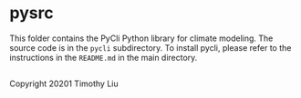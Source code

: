 # pysrc

This folder contains the PyCli Python library for climate modeling. The 
source code is in the `pycli` subdirectory. To install pycli, please refer
to the instructions in the `README.md` in the main directory.

##
Copyright 20201 Timothy Liu
